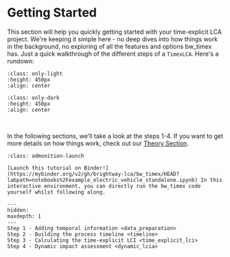 # Getting Started

This section will help you quickly getting started with your time-explicit LCA project. We're keeping it simple here - no deep dives into how things work in the background, no exploring of all the features and options bw_timex has. Just a quick walkthrough of the different steps of a `TimexLCA`. Here's a rundown:

```{image} ../data/method_small_steps_light.svg
:class: only-light
:height: 450px
:align: center
```

```{image} ../data/method_small_steps_dark.svg
:class: only-dark
:height: 450px
:align: center
```
<br />

In the following sections, we'll take a look at the steps 1-4. If you want to get more details on how things work, check out our [Theory Section](../theory.md).

```{admonition} You want more interaction?
:class: admonition-launch

[Launch this tutorial on Binder!](https://mybinder.org/v2/gh/brightway-lca/bw_timex/HEAD?labpath=notebooks%2Fexample_electric_vehicle_standalone.ipynb) In this interactive environment, you can directly run the bw_timex code yourself whilst following along.
```

```{toctree}
---
hidden:
maxdepth: 1
---
Step 1 - Adding temporal information <data_preparation>
Step 2 - Building the process timeline <timeline>
Step 3 - Calculating the time-explicit LCI <time_explicit_lci>
Step 4 - Dynamic impact assessment <dynamic_lcia>
```